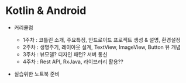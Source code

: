# Kotlin & Android
 * 커리큘럼
   * 1주차 : 코틀린 소개, 주요특징, 안드로이드 프로젝트 생성 & 설명, 환경설정
   * 2주차 : 생명주기, 레이아웃 설계, TextView, ImageView, Button 뷰 개념
   * 3주차 : 뷰모델? 디자인 패턴? 서버 통신
   * 4주차 : Rest API, RxJava, 라이브러리 활용??

 * 실습위한 노트북 준비

